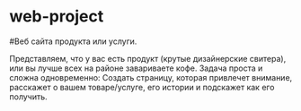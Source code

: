 # web-project

#Веб сайта продукта или услуги. 
 
Представляем, что у вас есть продукт (крутые дизайнерские свитера), или вы лучше всех на районе завариваете кофе. 
Задача проста и сложна одновременно: Создать страницу, которая привлечет внимание, расскажет о вашем товаре/услуге, 
его истории и подскажет как его получить. 